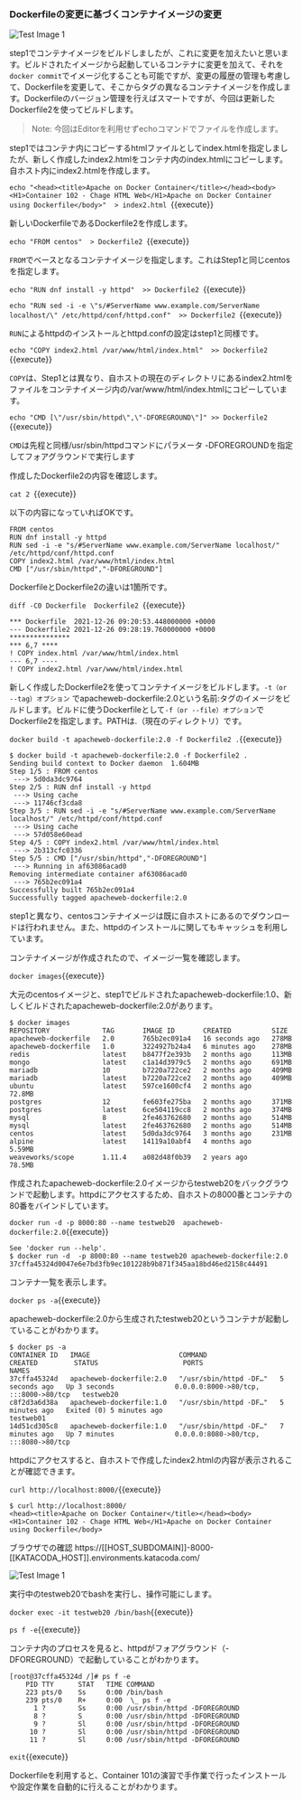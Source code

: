 ### Dockerfileの変更に基づくコンテナイメージの変更

![Test Image 1](https://raw.githubusercontent.com/mayumi00/katacoda-scenarios/main/container102/images/image204.png)

step1でコンテナイメージをビルドしましたが、これに変更を加えたいと思います。ビルドされたイメージから起動しているコンテナに変更を加えて、それを`docker commit`でイメージ化することも可能ですが、変更の履歴の管理も考慮して、Dockerfileを変更して、そこからタグの異なるコンテナイメージを作成します。Dockerfileのバージョン管理を行えばスマートですが、今回は更新したDockerfile2を使ってビルドします。

> Note: 今回はEditorを利用せずechoコマンドでファイルを作成します。

step1ではコンテナ内にコピーするhtmlファイルとしてindex.htmlを指定しましたが、新しく作成したindex2.htmlをコンテナ内のindex.htmlにコピーします。自ホスト内にindex2.htmlを作成します。

`echo "<head><title>Apache on Docker Container</title></head><body><H1>Container 102 - Chage HTML Web</H1>Apache on Docker Container using Dockerfile</body>"  > index2.html `{{execute}}

新しいDockerfileであるDockerfile2を作成します。

`echo "FROM centos"  > Dockerfile2 `{{execute}}

`FROM`でベースとなるコンテナイメージを指定します。これはStep1と同じcentosを指定します。

`echo "RUN dnf install -y httpd"  >> Dockerfile2 `{{execute}}

`echo "RUN sed -i -e \"s/#ServerName www.example.com/ServerName localhost/\" /etc/httpd/conf/httpd.conf"  >> Dockerfile2 `{{execute}}

`RUN`によるhttpdのインストールとhttpd.confの設定はstep1と同様です。

`echo "COPY index2.html /var/www/html/index.html"  >> Dockerfile2 `{{execute}}

`COPY`は、Step1とは異なり、自ホストの現在のディレクトリにあるindex2.htmlをファイルをコンテナイメージ内の/var/www/html/index.htmlにコピーしています。

`echo "CMD [\"/usr/sbin/httpd\",\"-DFOREGROUND\"]" >> Dockerfile2 `{{execute}}

`CMD`は先程と同様/usr/sbin/httpdコマンドにパラメータ -DFOREGROUNDを指定してフォアグラウンドで実行します

作成したDockerfile2の内容を確認します。

`cat 2 `{{execute}}

以下の内容になっていればOKです。

```text
FROM centos
RUN dnf install -y httpd
RUN sed -i -e "s/#ServerName www.example.com/ServerName localhost/" /etc/httpd/conf/httpd.conf
COPY index2.html /var/www/html/index.html
CMD ["/usr/sbin/httpd","-DFOREGROUND"]
```
DockerfileとDockerfile2の違いは1箇所です。

`diff -C0 Dockerfile  Dockerfile2 `{{execute}}
 
 ```text
 *** Dockerfile  2021-12-26 09:20:53.448000000 +0000
--- Dockerfile2 2021-12-26 09:28:19.760000000 +0000
***************
*** 6,7 ****
! COPY index.html /var/www/html/index.html
--- 6,7 ----
! COPY index2.html /var/www/html/index.html
 ```

新しく作成したDockerfile2を使ってコンテナイメージをビルドします。`-t（or --tag）オプション` でapacheweb-dockerfile:2.0という名前:タグのイメージをビルドします。ビルドに使うDockerfileとして`-f（or --file）オプション`でDockerfile2を指定します。PATHは.（現在のディレクトリ）です。

`docker build -t apacheweb-dockerfile:2.0 -f Dockerfile2 .`{{execute}}
 
```text
$ docker build -t apacheweb-dockerfile:2.0 -f Dockerfile2 .
Sending build context to Docker daemon  1.604MB
Step 1/5 : FROM centos
 ---> 5d0da3dc9764
Step 2/5 : RUN dnf install -y httpd
 ---> Using cache
 ---> 11746cf3cda8
Step 3/5 : RUN sed -i -e "s/#ServerName www.example.com/ServerName localhost/" /etc/httpd/conf/httpd.conf
 ---> Using cache
 ---> 57d058e60ead
Step 4/5 : COPY index2.html /var/www/html/index.html
 ---> 2b313cfc0336
Step 5/5 : CMD ["/usr/sbin/httpd","-DFOREGROUND"]
 ---> Running in af63086acad0
Removing intermediate container af63086acad0
 ---> 765b2ec091a4
Successfully built 765b2ec091a4
Successfully tagged apacheweb-dockerfile:2.0
```
step1と異なり、centosコンテナイメージは既に自ホストにあるのでダウンロードは行われません。また、httpdのインストールに関してもキャッシュを利用しています。

コンテナイメージが作成されたので、イメージ一覧を確認します。

`docker images`{{execute}}

大元のcentosイメージと、step1でビルドされたapacheweb-dockerfile:1.0、新しくビルドされたapacheweb-dockerfile:2.0があります。
```text
$ docker images
REPOSITORY             TAG       IMAGE ID       CREATED          SIZE
apacheweb-dockerfile   2.0       765b2ec091a4   16 seconds ago   278MB
apacheweb-dockerfile   1.0       3224927b24a4   6 minutes ago    278MB
redis                  latest    b8477f2e393b   2 months ago     113MB
mongo                  latest    c1a14d3979c5   2 months ago     691MB
mariadb                10        b7220a722ce2   2 months ago     409MB
mariadb                latest    b7220a722ce2   2 months ago     409MB
ubuntu                 latest    597ce1600cf4   2 months ago     72.8MB
postgres               12        fe603fe275ba   2 months ago     371MB
postgres               latest    6ce504119cc8   2 months ago     374MB
mysql                  8         2fe463762680   2 months ago     514MB
mysql                  latest    2fe463762680   2 months ago     514MB
centos                 latest    5d0da3dc9764   3 months ago     231MB
alpine                 latest    14119a10abf4   4 months ago     5.59MB
weaveworks/scope       1.11.4    a082d48f0b39   2 years ago      78.5MB
```

作成されたapacheweb-dockerfile:2.0イメージからtestweb20をバックグラウンドで起動します。httpdにアクセスするため、自ホストの8000番とコンテナの80番をバインドしています。

`docker run -d -p 8000:80 --name testweb20  apacheweb-dockerfile:2.0`{{execute}}

```text
See 'docker run --help'.
$ docker run -d  -p 8000:80 --name testweb20 apacheweb-dockerfile:2.0
37cffa45324d0047e6e7bd3fb9ec101228b9b871f345aa18bd46ed2158c44491
```

コンテナ一覧を表示します。

`docker ps -a`{{execute}}

apacheweb-dockerfile:2.0から生成されたtestweb20というコンテナが起動していることがわかります。

```text
$ docker ps -a
CONTAINER ID   IMAGE                      COMMAND                  CREATED         STATUS                     PORTS                                   NAMES
37cffa45324d   apacheweb-dockerfile:2.0   "/usr/sbin/httpd -DF…"   5 seconds ago   Up 3 seconds               0.0.0.0:8000->80/tcp, :::8000->80/tcp   testweb20
c8f2d3a6d38a   apacheweb-dockerfile:1.0   "/usr/sbin/httpd -DF…"   5 minutes ago   Exited (0) 5 minutes ago                                           testweb01
14d51cd305c8   apacheweb-dockerfile:1.0   "/usr/sbin/httpd -DF…"   7 minutes ago   Up 7 minutes               0.0.0.0:8080->80/tcp, :::8080->80/tcp
```

httpdにアクセスすると、自ホストで作成したindex2.htmlの内容が表示されることが確認できます。

`curl http://localhost:8000/`{{execute}}

```text
$ curl http://localhost:8000/
<head><title>Apache on Docker Container</title></head><body><H1>Container 102 - Chage HTML Web</H1>Apache on Docker Container using Dockerfile</body>
```
ブラウザでの確認
https://[[HOST_SUBDOMAIN]]-8000-[[KATACODA_HOST]].environments.katacoda.com/

![Test Image 1](https://raw.githubusercontent.com/mayumi00/katacoda-scenarios/main/container102/images/image202.png)

実行中のtestweb20でbashを実行し、操作可能にします。

`docker exec -it testweb20 /bin/bash`{{execute}}

`ps f -e`{{execute}}

コンテナ内のプロセスを見ると、httpdがフォアグラウンド（-DFOREGROUND）で起動していることがわかります。
```text
[root@37cffa45324d /]# ps f -e 
    PID TTY      STAT   TIME COMMAND
    223 pts/0    Ss     0:00 /bin/bash
    239 pts/0    R+     0:00  \_ ps f -e
      1 ?        Ss     0:00 /usr/sbin/httpd -DFOREGROUND
      8 ?        S      0:00 /usr/sbin/httpd -DFOREGROUND
      9 ?        Sl     0:00 /usr/sbin/httpd -DFOREGROUND
     10 ?        Sl     0:00 /usr/sbin/httpd -DFOREGROUND
     11 ?        Sl     0:00 /usr/sbin/httpd -DFOREGROUND
```

`exit`{{execute}}

Dockerfileを利用すると、Container 101の演習で手作業で行ったインストールや設定作業を自動的に行えることがわかります。

